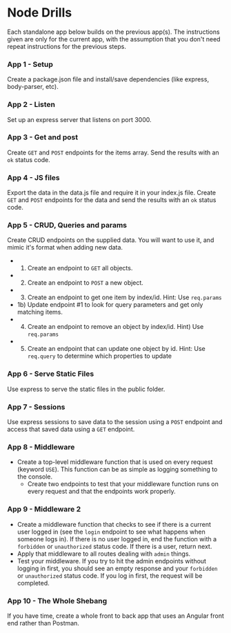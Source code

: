 # Node Drills
Each standalone app below builds on the previous app(s). The instructions given are only for the current app, with the assumption that you don't need repeat instructions for the previous steps.

### App 1 - Setup
Create a package.json file and install/save dependencies (like express, body-parser, etc).

### App 2 - Listen
Set up an express server that listens on port 3000.

### App 3 - Get and post
Create `GET` and `POST` endpoints for the items array. Send the results with an `ok` status code.

### App 4 - JS files
Export the data in the data.js file and require it in your index.js file. Create `GET` and `POST` endpoints for the data and send the results with an `ok` status code.

### App 5 - CRUD, Queries and params

Create CRUD endpoints on the supplied data.  You will want to use it, and mimic it's format when adding new data.

- 1) Create an endpoint to `GET` all objects.
- 2) Create an endpoint to `POST` a new object.
- 3) Create an endpoint to get one item by index/id. Hint: Use `req.params`
- 1b) Update endpoint #1 to look for query parameters and get only matching items.
- 4) Create an endpoint to remove an object by index/id. Hint) Use `req.params`
- 5) Create an endpoint that can update one object by id. Hint: Use `req.query` to determine which properties to update

### App 6 - Serve Static Files
Use express to serve the static files in the public folder.

### App 7 - Sessions
Use express sessions to save data to the session using a `POST` endpoint and access that saved data using a `GET` endpoint.

### App 8 - Middleware
- Create a top-level middleware function that is used on every request (keyword `USE`). This function can be as simple as logging something to the console.
  - Create two endpoints to test that your middleware function runs on every request and that the endpoints work properly.
  
### App 9 - Middleware 2
- Create a middleware function that checks to see if there is a current user logged in (see the `login` endpoint to see what happens when someone logs in). If there is no user logged in, end the function with a `forbidden` or `unauthorized` status code. If there is a user, return next.
- Apply that middleware to all routes dealing with `admin` things.
- Test your middleware. If you try to hit the admin endpoints without logging in first, you should see an empty response and your `forbidden` or `unauthorized` status code. If you log in first, the request will be completed.

### App 10 - The Whole Shebang
If you have time, create a whole front to back app that uses an Angular front end rather than Postman.
